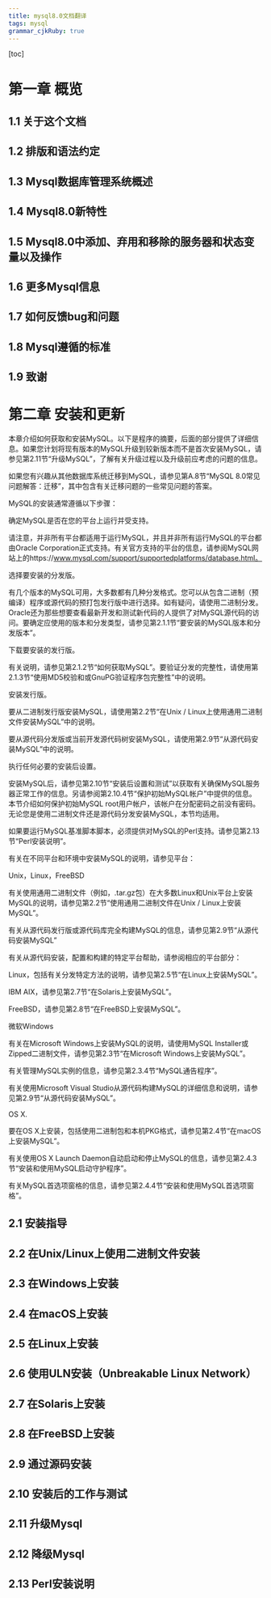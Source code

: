 ```yaml
---
title: mysql8.0文档翻译
tags: mysql
grammar_cjkRuby: true
---
```

[toc]
# 第一章 概览
## 1.1 关于这个文档
## 1.2 排版和语法约定
## 1.3 Mysql数据库管理系统概述
## 1.4 Mysql8.0新特性
## 1.5 Mysql8.0中添加、弃用和移除的服务器和状态变量以及操作
## 1.6 更多Mysql信息
## 1.7 如何反馈bug和问题
## 1.8 Mysql遵循的标准
## 1.9 致谢
# 第二章 安装和更新
本章介绍如何获取和安装MySQL。以下是程序的摘要，后面的部分提供了详细信息。如果您计划将现有版本的MySQL升级到较新版本而不是首次安装MySQL，请参见第2.11节“升级MySQL”，了解有关升级过程以及升级前应考虑的问题的信息。

如果您有兴趣从其他数据库系统迁移到MySQL，请参见第A.8节“MySQL 8.0常见问题解答：迁移”，其中包含有关迁移问题的一些常见问题的答案。

MySQL的安装通常遵循以下步骤：

确定MySQL是否在您的平台上运行并受支持。

请注意，并非所有平台都适用于运行MySQL，并且并非所有运行MySQL的平台都由Oracle Corporation正式支持。有关官方支持的平台的信息，请参阅MySQL网站上的https://www.mysql.com/support/supportedplatforms/database.html。

选择要安装的分发版。

有几个版本的MySQL可用，大多数都有几种分发格式。您可以从包含二进制（预编译）程序或源代码的预打包发行版中进行选择。如有疑问，请使用二进制分发。 Oracle还为那些想要查看最新开发和测试新代码的人提供了对MySQL源代码的访问。要确定应使用的版本和分发类型，请参见第2.1.1节“要安装的MySQL版本和分发版本”。

下载要安装的发行版。

有关说明，请参见第2.1.2节“如何获取MySQL”。要验证分发的完整性，请使用第2.1.3节“使用MD5校验和或GnuPG验证程序包完整性”中的说明。

安装发行版。

要从二进制发行版安装MySQL，请使用第2.2节“在Unix / Linux上使用通用二进制文件安装MySQL”中的说明。

要从源代码分发版或当前开发源代码树安装MySQL，请使用第2.9节“从源代码安装MySQL”中的说明。

执行任何必要的安装后设置。

安装MySQL后，请参见第2.10节“安装后设置和测试”以获取有关确保MySQL服务器正常工作的信息。另请参阅第2.10.4节“保护初始MySQL帐户”中提供的信息。本节介绍如何保护初始MySQL root用户帐户，该帐户在分配密码之前没有密码。无论您是使用二进制文件还是源代码分发安装MySQL，本节均适用。

如果要运行MySQL基准脚本脚本，必须提供对MySQL的Perl支持。请参见第2.13节“Perl安装说明”。

有关在不同平台和环境中安装MySQL的说明，请参见平台：

Unix，Linux，FreeBSD

有关使用通用二进制文件（例如，.tar.gz包）在大多数Linux和Unix平台上安装MySQL的说明，请参见第2.2节“使用通用二进制文件在Unix / Linux上安装MySQL”。

有关从源代码发行版或源代码库完全构建MySQL的信息，请参见第2.9节“从源代码安装MySQL”

有关从源代码安装，配置和构建的特定平台帮助，请参阅相应的平台部分：

Linux，包括有关分发特定方法的说明，请参见第2.5节“在Linux上安装MySQL”。

IBM AIX，请参见第2.7节“在Solaris上安装MySQL”。

FreeBSD，请参见第2.8节“在FreeBSD上安装MySQL”。

微软Windows

有关在Microsoft Windows上安装MySQL的说明，请使用MySQL Installer或Zipped二进制文件，请参见第2.3节“在Microsoft Windows上安装MySQL”。

有关管理MySQL实例的信息，请参见第2.3.4节“MySQL通告程序”。

有关使用Microsoft Visual Studio从源代码构建MySQL的详细信息和说明，请参见第2.9节“从源代码安装MySQL”。

OS X.

要在OS X上安装，包括使用二进制包和本机PKG格式，请参见第2.4节“在macOS上安装MySQL”。

有关使用OS X Launch Daemon自动启动和停止MySQL的信息，请参见第2.4.3节“安装和使用MySQL启动守护程序”。

有关MySQL首选项窗格的信息，请参见第2.4.4节“安装和使用MySQL首选项窗格”。
## 2.1 安装指导
## 2.2 在Unix/Linux上使用二进制文件安装
## 2.3 在Windows上安装
## 2.4 在macOS上安装
## 2.5 在Linux上安装
## 2.6 使用ULN安装（Unbreakable Linux Network）
## 2.7 在Solaris上安装
## 2.8 在FreeBSD上安装
## 2.9 通过源码安装
## 2.10 安装后的工作与测试
## 2.11 升级Mysql
## 2.12 降级Mysql
## 2.13 Perl安装说明

